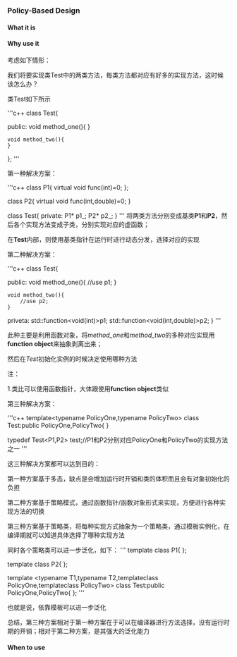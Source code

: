 ### Policy-Based Design


#### What it is


#### Why use it

考虑如下情形：

我们将要实现类Test中的两类方法，每类方法都对应有好多的实现方法，这时候该怎么办？

类Test如下所示

'''c++
class Test{

public:
    void method_one(){
    }

    void method_two(){
    }
};
'''

第一种解决方案：

'''c++
class P1{
   virtual void func(int)=0;
};

class P2{
   virtual void func(int,double)=0;
}

class Test{
private:
    P1* p1_;
    P2* p2_;
}
'''
将两类方法分别变成基类**P1**和**P2**，然后各个实现方法变成子类，分别实现对应的虚函数；

在**Test**内部，则使用基类指针在运行时进行动态分发，选择对应的实现

第二种解决方案：

'''c++
class Test{

public:
    void method_one(){
        //use p1;
    }

    void method_two(){
        //use p2;
    }

priveta:
   std::function<void(int)>p1;
   std::function<void(int,double)>p2;
}
'''

此种主要是利用函数对象，将*method_one*和*method_two*的多种对应实现用**function object**来抽象剥离出来；

然后在*Test*初始化实例的时候决定使用哪种方法

注：

1.类比可以使用函数指针，大体跟使用**function object**类似


第三种解决方案：

'''c++
template<typename PolicyOne,typename PolicyTwo>
class Test:public PolicyOne,PolicyTwo{
}

typedef Test<P1,P2> test;//P1和P2分别对应PolicyOne和PolicyTwo的实现方法之一
'''


这三种解决方案都可以达到目的：

第一种方案基于多态，缺点是会增加运行时开销和类的体积而且会有对象初始化的负担

第二种方案基于策略模式，通过函数指针/函数对象形式来实现，方便进行各种实现方法的切换

第三种方案基于策略类，将每种实现方式抽象为一个策略类，通过模板实例化，在编译期就可以知道具体选择了哪种实现方法

同时各个策略类可以进一步泛化，如下：
'''
template <typename T>
class P1{
};

template <typename T>
class P2{
};

template <typename T1,typename T2,template<class>class PolicyOne,template<class>class PolicyTwo>
class Test:public PolicyOne<T1>,PolicyTwo<T2>{
};
'''

也就是说，依靠模板可以进一步泛化


总结，第三种方案相对于第一种方案在于可以在编译器进行方法选择，没有运行时期的开销；相对于第二种方案，是其强大的泛化能力

#### When to use
